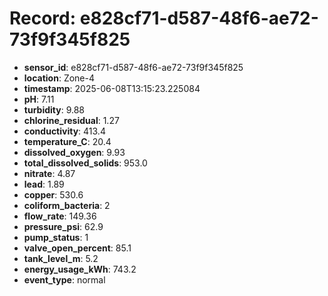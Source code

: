 # Record: e828cf71-d587-48f6-ae72-73f9f345f825

- **sensor_id**: e828cf71-d587-48f6-ae72-73f9f345f825
- **location**: Zone-4
- **timestamp**: 2025-06-08T13:15:23.225084
- **pH**: 7.11
- **turbidity**: 9.88
- **chlorine_residual**: 1.27
- **conductivity**: 413.4
- **temperature_C**: 20.4
- **dissolved_oxygen**: 9.93
- **total_dissolved_solids**: 953.0
- **nitrate**: 4.87
- **lead**: 1.89
- **copper**: 530.6
- **coliform_bacteria**: 2
- **flow_rate**: 149.36
- **pressure_psi**: 62.9
- **pump_status**: 1
- **valve_open_percent**: 85.1
- **tank_level_m**: 5.2
- **energy_usage_kWh**: 743.2
- **event_type**: normal